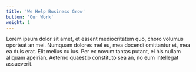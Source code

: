 ```yaml
---
title: 'We Help Business Grow'
button: 'Our Work'
weight: 1
---
```


Lorem ipsum dolor sit amet, et essent mediocritatem quo, choro volumus
oporteat an mei. Numquam dolores mel eu, mea docendi omittantur et,
mea ea duis erat. Elit melius cu ius. Per ex novum tantas putant, ei
his nullam aliquam apeirian. Aeterno quaestio constituto sea an, no
eum intellegat assueverit.
